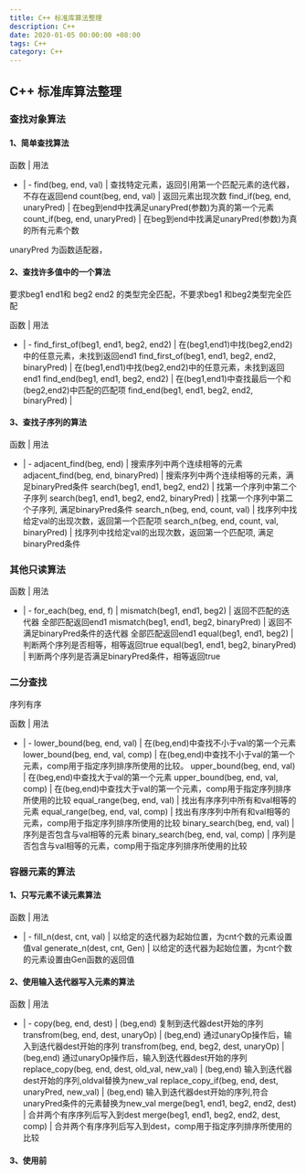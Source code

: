 ```yaml
---
title: C++ 标准库算法整理
description: C++
date: 2020-01-05 00:00:00 +08:00
tags: C++
category: C++
---
```


## C++ 标准库算法整理
### 查找对象算法
#### 1、简单查找算法

函数 | 用法
- | -
find(beg, end, val) | 查找特定元素，返回引用第一个匹配元素的迭代器，不存在返回end
count(beg, end, val) | 返回元素出现次数
find_if(beg, end, unaryPred) | 在beg到end中找满足unaryPred(参数)为真的第一个元素
count_if(beg, end, unaryPred) | 在beg到end中找满足unaryPred(参数)为真的所有元素个数

unaryPred 为函数适配器，

#### 2、查找许多值中的一个算法

要求beg1 end1和 beg2 end2 的类型完全匹配，不要求beg1 和beg2类型完全匹配

函数 | 用法
- | - 
find_first_of(beg1, end1, beg2, end2) | 在(beg1,end1)中找(beg2,end2)中的任意元素，未找到返回end1
find_first_of(beg1, end1, beg2, end2, binaryPred) | 在(beg1,end1)中找(beg2,end2)中的任意元素，未找到返回end1
find_end(beg1, end1, beg2, end2) | 在(beg1,end1)中查找最后一个和(beg2,end2)中匹配的匹配项
find_end(beg1, end1, beg2, end2, binaryPred) | 

#### 3、查找子序列的算法

函数 | 用法
- | - 
adjacent_find(beg, end) | 搜索序列中两个连续相等的元素
adjacent_find(beg, end, binaryPred) | 搜索序列中两个连续相等的元素，满足binaryPred条件
search(beg1, end1, beg2, end2) | 找第一个序列中第二个子序列
search(beg1, end1, beg2, end2, binaryPred) | 找第一个序列中第二个子序列, 满足binaryPred条件
search_n(beg, end, count, val) | 找序列中找给定val的出现次数，返回第一个匹配项
search_n(beg, end, count, val, binaryPred) | 找序列中找给定val的出现次数，返回第一个匹配项, 满足binaryPred条件

### 其他只读算法

函数 | 用法
- | - 
for_each(beg, end, f) | 
mismatch(beg1, end1, beg2) | 返回不匹配的迭代器 全部匹配返回end1
mismatch(beg1, end1, beg2, binaryPred) | 返回不满足binaryPred条件的迭代器 全部匹配返回end1
equal(beg1, end1, beg2) | 判断两个序列是否相等，相等返回true
equal(beg1, end1, beg2, binaryPred) | 判断两个序列是否满足binaryPred条件，相等返回true

### 二分查找

序列有序

函数 | 用法
- | - 
lower_bound(beg, end, val) | 在(beg,end)中查找不小于val的第一个元素
lower_bound(beg, end, val, comp) | 在(beg,end)中查找不小于val的第一个元素，comp用于指定序列排序所使用的比较。
upper_bound(beg, end, val) | 在(beg,end)中查找大于val的第一个元素
upper_bound(beg, end, val, comp) | 在(beg,end)中查找大于val的第一个元素，comp用于指定序列排序所使用的比较
equal_range(beg, end, val) | 找出有序序列中所有和val相等的元素
equal_range(beg, end, val, comp) | 找出有序序列中所有和val相等的元素，comp用于指定序列排序所使用的比较
binary_search(beg, end, val) | 序列是否包含与val相等的元素
binary_search(beg, end, val, comp) | 序列是否包含与val相等的元素，comp用于指定序列排序所使用的比较

### 容器元素的算法
#### 1、只写元素不读元素算法

函数 | 用法
- | - 
fill_n(dest, cnt, val) | 以给定的迭代器为起始位置，为cnt个数的元素设置值val
generate_n(dest, cnt, Gen) | 以给定的迭代器为起始位置，为cnt个数的元素设置由Gen函数的返回值

#### 2、使用输入迭代器写入元素的算法

函数 | 用法
- | - 
copy(beg, end, dest) | (beg,end) 复制到迭代器dest开始的序列
transfrom(beg, end, dest, unaryOp) | (beg,end) 通过unaryOp操作后，输入到迭代器dest开始的序列
transfrom(beg, end, beg2, dest, unaryOp) | (beg,end) 通过unaryOp操作后，输入到迭代器dest开始的序列
replace_copy(beg, end, dest, old_val, new_val) | (beg,end) 输入到迭代器dest开始的序列,oldval替换为new_val
replace_copy_if(beg, end, dest, unaryPred, new_val) | (beg,end) 输入到迭代器dest开始的序列,符合unaryPred条件的元素替换为new_val
merge(beg1, end1, beg2, end2, dest) |  合并两个有序序列后写入到dest
merge(beg1, end1, beg2, end2, dest, comp) | 合并两个有序序列后写入到dest，comp用于指定序列排序所使用的比较

#### 3、使用前